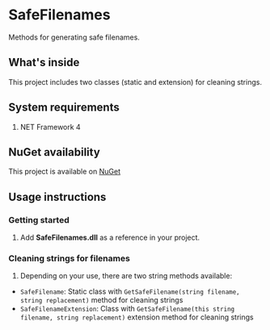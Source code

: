 # SafeFilenames
Methods for generating safe filenames.

## What's inside
This project includes two classes (static and extension) for cleaning strings.

## System requirements
1. NET Framework 4

## NuGet availability
This project is available on [NuGet](https://www.nuget.org/packages/SafeFilenames)

## Usage instructions
### Getting started
1. Add **SafeFilenames.dll** as a reference in your project.

### Cleaning strings for filenames
1. Depending on your use, there are two string methods available:
  - `SafeFilename`: Static class with `GetSafeFilename(string filename, string replacement)` method for cleaning strings
  - `SafeFilenameExtension`: Class with `GetSafeFilename(this string filename, string replacement)` extension method for cleaning strings
